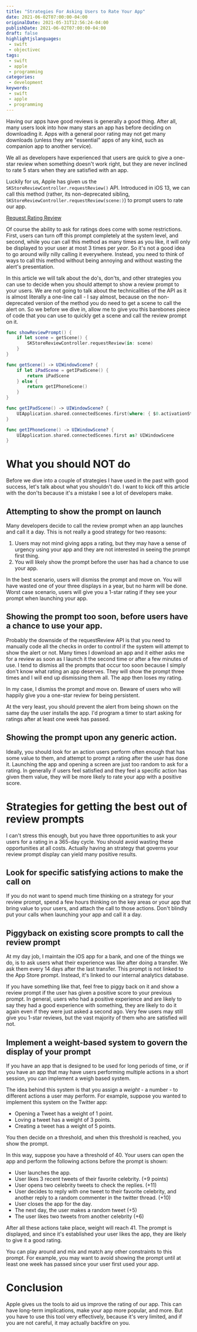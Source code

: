 ```yaml
---
title: "Strategies For Asking Users to Rate Your App"
date: 2021-06-02T07:00:00-04:00
originalDate: 2021-05-31T12:56:24-04:00
publishDate: 2021-06-02T07:00:00-04:00
draft: false
highlightjslanguages:
 - swift
 - objectivec
tags:
 - swift
 - apple
 - programming
categories:
 - development
keywords:
 - swift
 - apple
 - programming
---
```


Having our apps have good reviews is generally a good thing. After all, many users look into how many stars an app has before deciding on downloading it. Apps with a general poor rating may not get many downloads (unless they are "essential" apps of any kind, such as companion app to another service).

We all as developers have experienced that users are quick to give a one-star review when something doesn't work right, but they are never inclined to rate 5 stars when they are satisfied with an app.

Luckily  for us, Apple has given us the `SKStoreReviewController.requestReview()` API. Introduced in iOS 13, we can call this method (rather, its non-deprecated sibling, `SKStoreReviewController.requestReview(scene:)`) to prompt users to rate our app.

[Request Rating Review](/img/review_request_prompt.png)

Of course the ability to ask for ratings does come with some restrictions. First, users can turn off this prompt completely at the system level, and second, while you can call this method as many times as you like, it will only be displayed to your user at most 3 times per *year*. So it's not a good idea to go around willy nilly calling it everywhere. Instead, you need to think of ways to call this method without being annoying and without wasting the alert's presentation.

In this article we will talk about the do's, don'ts, and other strategies you can use to decide when you should attempt to show a review prompt to your users. We are not going to talk about the technicalities of the API as it is almost literally a one-line call - I say almost, because on the non-deprecated version of the method you do need to get a scene to call the alert on. So we before we dive in, allow me to give you this barebones piece of code that you can use to quickly get a scene and call the review prompt on it.

```swift
func showReviewPrompt() {
    if let scene = getScene() {
        SKStoreReviewController.requestReview(in: scene)
    }
}

func getScene() -> UIWindowScene? {
    if let iPadScene = getIPadScene() {
        return iPadScene
    } else {
        return getIPhoneScene()
    }
}

func getIPadScene() -> UIWindowScene? {
    UIApplication.shared.connectedScenes.first(where: { $0.activationState == .foregroundActive }) as? UIWindowScene
}

func getIPhoneScene() -> UIWindowScene? {
    UIApplication.shared.connectedScenes.first as? UIWindowScene
}
```

# What you should NOT do

Before we dive into a couple of strategies I have used in the past with good success, let's talk about what you shouldn't do. I want to kick off this article with the don'ts because it's a mistake I see a lot of developers make.

## Attempting to show the prompt on launch

Many developers decide to call the review prompt when an app launches and call it a day. This is not really a good strategy for two reasons:

1. Users may not mind giving apps a rating, but they may have a sense of urgency using your app and they are not interested in seeing the prompt first thing.
2. You will likely show the prompt before the user has had a chance to use your app.

In the best scenario, users will dismiss the prompt and move on. You will have wasted one of your three displays in a year, but no harm will be done. Worst case scenario, users will give you a 1-star rating if they see your prompt when launching your app.


## Showing the prompt too soon, before users have a chance to use your app.

Probably the downside of the requestReview API is that you need to manually code all the checks in order to control if the system will attempt to show the alert or not. Many times I download an app and it either asks me for a review as soon as I launch it the second time or after a few minutes of use. I tend to dismiss all the prompts that occur too soon because I simply don't know what rating an app deserves. They will show the prompt three times and I will end up dismissing them all. The app then loses my rating.

In my case, I dismiss the prompt and move on. Beware of users who will happily give you a one-star review for being persistent.

At the very least, you should prevent the alert from being shown on the same day the user installs the app. I'd program a timer to start asking for ratings after at least one week has passed.

## Showing the prompt upon any generic action.

Ideally, you should look for an action users perform often enough that has some value to them, and attempt to prompt a rating after the user has done it. Launching the app and opening a screen are just too random to ask for a rating. In generally if users feel satisfied and they feel a specific action has given them value, they will be more likely to rate your app with a positive score.

# Strategies for getting the best out of review prompts

I can't stress this enough, but you have three opportunities to ask your users for a rating in a 365-day cycle. You should avoid wasting these opportunities at all costs. Actually having an strategy that governs your review prompt display can yield many positive results.

## Look for specific satisfying actions to make the call on

If you do not want to spend much time thinking on a strategy for your review prompt, spend a few hours thinking on the key areas or your app that bring value to your users, and attach the call to those actions. Don't blindly put your calls when launching your app and call it a day.

## Piggyback on existing score prompts to call the review prompt

At my day job, I maintain the iOS app for a bank, and one of the things we do, is to ask users what their experience was like after doing a transfer. We ask them every 14 days after the last transfer. This prompt is not linked to the App Store prompt. Instead, it's linked to our internal analytics database.

If you have something like that, feel free to piggy back on it and show a review prompt if the user has given a positive score to your previous prompt. In general, users who had a positive experience and are likely to say they had a good experience with something, they are likely to do it again even if they were just asked a second ago. Very few users may still give you 1-star reviews, but the vast majority of them who are satisfied will not.

## Implement a weight-based system to govern the display of your prompt

If you have an app that is designed to be used for long periods of time, or if you have an app that may have users performing multiple actions in a short session, you can implement a weigh based system.

The idea behind this system is that you assign a *weight* - a number - to different actions a user may perform. For example, suppose you wanted to implement this system on the Twitter app:

- Opening a Tweet has a weight of 1 point.
- Loving a tweet has a weight of 3 points.
- Creating a tweet has a weight of 5 points.

You then decide on a threshold, and when this threshold is reached, you show the prompt.

In this way, suppose you have a threshold of 40. Your users can open the app and perform the following actions before the prompt is shown:

- User launches the app.
- User likes 3 recent tweets of their favorite celebrity. (+9 points)
- User opens two celebrity tweets to check the replies. (+11)
- User decides to reply with one tweet to their favorite celebrity, and another reply to a random commenter in the twitter thread. (+10)
- User closes the app for the day.
- The next day, the user makes a random tweet (+5)
- The user likes two tweets from another celebrity (+6)

After all these actions take place, weight will reach 41. The prompt is displayed, and since it's established your user likes the app, they are likely to give it a good rating.

You can play around and mix and match any other constraints to this prompt. For example, you may want to avoid showing the prompt until at least one week has passed since your user first used your app.

# Conclusion

Apple gives us the tools to aid us improve the rating of our app. This can have long-term implications, make your app more popular, and more. But you have to use this tool very effectively, because it's very limited, and if you are not careful, it may actually backfire on you.

